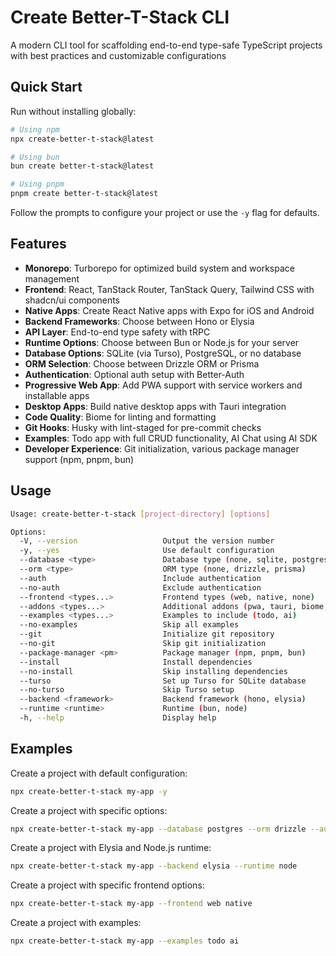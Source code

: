 # Create Better-T-Stack CLI

A modern CLI tool for scaffolding end-to-end type-safe TypeScript projects with best practices and customizable configurations

## Quick Start

Run without installing globally:

```bash
# Using npm
npx create-better-t-stack@latest

# Using bun
bun create better-t-stack@latest

# Using pnpm
pnpm create better-t-stack@latest
```

Follow the prompts to configure your project or use the `-y` flag for defaults.

## Features

- **Monorepo**: Turborepo for optimized build system and workspace management
- **Frontend**: React, TanStack Router, TanStack Query, Tailwind CSS with shadcn/ui components
- **Native Apps**: Create React Native apps with Expo for iOS and Android
- **Backend Frameworks**: Choose between Hono or Elysia
- **API Layer**: End-to-end type safety with tRPC
- **Runtime Options**: Choose between Bun or Node.js for your server
- **Database Options**: SQLite (via Turso), PostgreSQL, or no database
- **ORM Selection**: Choose between Drizzle ORM or Prisma
- **Authentication**: Optional auth setup with Better-Auth
- **Progressive Web App**: Add PWA support with service workers and installable apps
- **Desktop Apps**: Build native desktop apps with Tauri integration
- **Code Quality**: Biome for linting and formatting
- **Git Hooks**: Husky with lint-staged for pre-commit checks
- **Examples**: Todo app with full CRUD functionality, AI Chat using AI SDK
- **Developer Experience**: Git initialization, various package manager support (npm, pnpm, bun)

## Usage

```bash
Usage: create-better-t-stack [project-directory] [options]

Options:
  -V, --version                   Output the version number
  -y, --yes                       Use default configuration
  --database <type>               Database type (none, sqlite, postgres)
  --orm <type>                    ORM type (none, drizzle, prisma)
  --auth                          Include authentication
  --no-auth                       Exclude authentication
  --frontend <types...>           Frontend types (web, native, none)
  --addons <types...>             Additional addons (pwa, tauri, biome, husky, none)
  --examples <types...>           Examples to include (todo, ai)
  --no-examples                   Skip all examples
  --git                           Initialize git repository
  --no-git                        Skip git initialization
  --package-manager <pm>          Package manager (npm, pnpm, bun)
  --install                       Install dependencies
  --no-install                    Skip installing dependencies
  --turso                         Set up Turso for SQLite database
  --no-turso                      Skip Turso setup
  --backend <framework>           Backend framework (hono, elysia)
  --runtime <runtime>             Runtime (bun, node)
  -h, --help                      Display help
```

## Examples

Create a project with default configuration:
```bash
npx create-better-t-stack my-app -y
```

Create a project with specific options:
```bash
npx create-better-t-stack my-app --database postgres --orm drizzle --auth --addons pwa biome
```

Create a project with Elysia and Node.js runtime:
```bash
npx create-better-t-stack my-app --backend elysia --runtime node
```

Create a project with specific frontend options:
```bash
npx create-better-t-stack my-app --frontend web native
```

Create a project with examples:
```bash
npx create-better-t-stack my-app --examples todo ai
```
